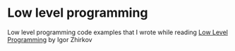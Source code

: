 # Low level programming

Low level programming code examples that I wrote while reading [Low Level Programming](https://github.com/Apress/low-level-programming) by Igor Zhirkov
